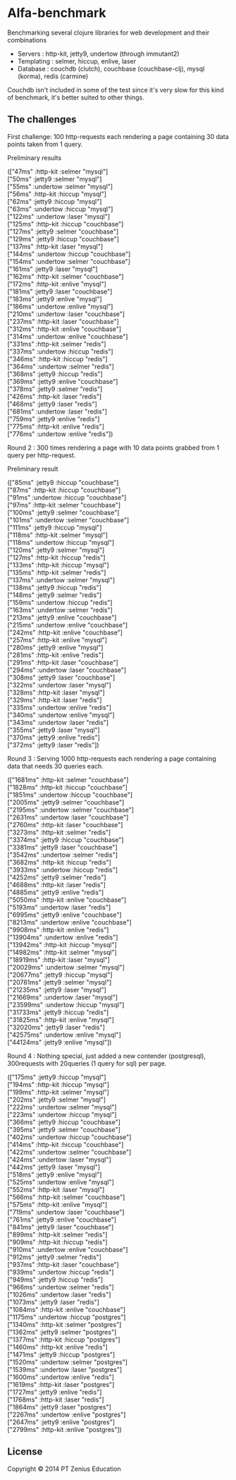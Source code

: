 # Alfa-benchmark

Benchmarking several clojure libraries for web development and their combinations  
- Servers : http-kit, jetty9, undertow (through immutant2)  
- Templating : selmer, hiccup, enlive, laser  
- Database : couchdb (clutch), couchbase (couchbase-clj), mysql (korma), redis (carmine)  

Couchdb isn't included in some of the test since it's very slow for this kind of benchmark, it's better suited to other things.

## The challenges

First challenge: 100 http-requests each rendering a page containing 30 data points taken from 1 query.

Preliminary results  

(["47ms" :http-kit :selmer "mysql"]  
 ["50ms" :jetty9 :selmer "mysql"]  
 ["55ms" :undertow :selmer "mysql"]  
 ["56ms" :http-kit :hiccup "mysql"]  
 ["62ms" :jetty9 :hiccup "mysql"]  
 ["63ms" :undertow :hiccup "mysql"]  
 ["122ms" :undertow :laser "mysql"]  
 ["125ms" :http-kit :hiccup "couchbase"]  
 ["127ms" :jetty9 :selmer "couchbase"]  
 ["129ms" :jetty9 :hiccup "couchbase"]  
 ["137ms" :http-kit :laser "mysql"]  
 ["144ms" :undertow :hiccup "couchbase"]  
 ["154ms" :undertow :selmer "couchbase"]  
 ["161ms" :jetty9 :laser "mysql"]  
 ["162ms" :http-kit :selmer "couchbase"]  
 ["172ms" :http-kit :enlive "mysql"]  
 ["181ms" :jetty9 :laser "couchbase"]  
 ["183ms" :jetty9 :enlive "mysql"]  
 ["186ms" :undertow :enlive "mysql"]  
 ["210ms" :undertow :laser "couchbase"]  
 ["237ms" :http-kit :laser "couchbase"]  
 ["312ms" :http-kit :enlive "couchbase"]  
 ["314ms" :undertow :enlive "couchbase"]  
 ["331ms" :http-kit :selmer "redis"]  
 ["337ms" :undertow :hiccup "redis"]  
 ["346ms" :http-kit :hiccup "redis"]  
 ["364ms" :undertow :selmer "redis"]  
 ["368ms" :jetty9 :hiccup "redis"]  
 ["369ms" :jetty9 :enlive "couchbase"]  
 ["378ms" :jetty9 :selmer "redis"]  
 ["426ms" :http-kit :laser "redis"]  
 ["468ms" :jetty9 :laser "redis"]  
 ["681ms" :undertow :laser "redis"]  
 ["759ms" :jetty9 :enlive "redis"]  
 ["775ms" :http-kit :enlive "redis"]  
 ["776ms" :undertow :enlive "redis"])  

  
Round 2 : 300 times rendering a page with 10 data points grabbed from 1 query per http-request.  
  
Preliminary result   

(["85ms" :jetty9 :hiccup "couchbase"]  
 ["87ms" :http-kit :hiccup "couchbase"]  
 ["91ms" :undertow :hiccup "couchbase"]  
 ["97ms" :http-kit :selmer "couchbase"]  
 ["100ms" :jetty9 :selmer "couchbase"]  
 ["101ms" :undertow :selmer "couchbase"]  
 ["111ms" :jetty9 :hiccup "mysql"]  
 ["118ms" :http-kit :selmer "mysql"]  
 ["118ms" :undertow :hiccup "mysql"]  
 ["120ms" :jetty9 :selmer "mysql"]  
 ["127ms" :http-kit :hiccup "redis"]  
 ["133ms" :http-kit :hiccup "mysql"]  
 ["135ms" :http-kit :selmer "redis"]  
 ["137ms" :undertow :selmer "mysql"]  
 ["138ms" :jetty9 :hiccup "redis"]  
 ["148ms" :jetty9 :selmer "redis"]  
 ["159ms" :undertow :hiccup "redis"]   
 ["163ms" :undertow :selmer "redis"]   
 ["213ms" :jetty9 :enlive "couchbase"]  
 ["215ms" :undertow :enlive "couchbase"]  
 ["242ms" :http-kit :enlive "couchbase"]  
 ["257ms" :http-kit :enlive "mysql"]  
 ["280ms" :jetty9 :enlive "mysql"]  
 ["281ms" :http-kit :enlive "redis"]  
 ["291ms" :http-kit :laser "couchbase"]  
 ["294ms" :undertow :laser "couchbase"]  
 ["308ms" :jetty9 :laser "couchbase"]  
 ["322ms" :undertow :laser "mysql"]  
 ["328ms" :http-kit :laser "mysql"]  
 ["329ms" :http-kit :laser "redis"]  
 ["335ms" :undertow :enlive "redis"]  
 ["340ms" :undertow :enlive "mysql"]  
 ["343ms" :undertow :laser "redis"]  
 ["355ms" :jetty9 :laser "mysql"]  
 ["370ms" :jetty9 :enlive "redis"]  
 ["372ms" :jetty9 :laser "redis"])  

Round 3 : Serving 1000 http-requests each rendering a page containing data that needs 30 queries each.  

(["1681ms" :http-kit :selmer "couchbase"]  
 ["1828ms" :http-kit :hiccup "couchbase"]  
 ["1851ms" :undertow :hiccup "couchbase"]  
 ["2005ms" :jetty9 :selmer "couchbase"]  
 ["2195ms" :undertow :selmer "couchbase"]  
 ["2631ms" :undertow :laser "couchbase"]  
 ["2760ms" :http-kit :laser "couchbase"]  
 ["3273ms" :http-kit :selmer "redis"]  
 ["3374ms" :jetty9 :hiccup "couchbase"]  
 ["3381ms" :jetty9 :laser "couchbase"]  
 ["3542ms" :undertow :selmer "redis"]  
 ["3682ms" :http-kit :hiccup "redis"]  
 ["3933ms" :undertow :hiccup "redis"]  
 ["4252ms" :jetty9 :selmer "redis"]  
 ["4688ms" :http-kit :laser "redis"]  
 ["4885ms" :jetty9 :enlive "redis"]  
 ["5050ms" :http-kit :enlive "couchbase"]  
 ["5193ms" :undertow :laser "redis"]  
 ["6995ms" :jetty9 :enlive "couchbase"]  
 ["8213ms" :undertow :enlive "couchbase"]  
 ["9908ms" :http-kit :enlive "redis"]  
 ["13904ms" :undertow :enlive "redis"]  
 ["13942ms" :http-kit :hiccup "mysql"]  
 ["14982ms" :http-kit :selmer "mysql"]  
 ["18919ms" :http-kit :laser "mysql"]  
 ["20029ms" :undertow :selmer "mysql"]  
 ["20677ms" :jetty9 :hiccup "mysql"]  
 ["20781ms" :jetty9 :selmer "mysql"]  
 ["21235ms" :jetty9 :laser "mysql"]  
 ["21669ms" :undertow :laser "mysql"]  
 ["23599ms" :undertow :hiccup "mysql"]  
 ["31733ms" :jetty9 :hiccup "redis"]  
 ["31825ms" :http-kit :enlive "mysql"]  
 ["32020ms" :jetty9 :laser "redis"]  
 ["42575ms" :undertow :enlive "mysql"]  
 ["44124ms" :jetty9 :enlive "mysql"])  
 
Round 4 : Nothing special, just added a new contender (postgresql), 300requests with 20queries (1 query for sql) per page.

(["175ms" :jetty9 :hiccup "mysql"]  
 ["194ms" :http-kit :hiccup "mysql"]  
 ["199ms" :http-kit :selmer "mysql"]  
 ["202ms" :jetty9 :selmer "mysql"]  
 ["222ms" :undertow :selmer "mysql"]  
 ["223ms" :undertow :hiccup "mysql"]  
 ["366ms" :jetty9 :hiccup "couchbase"]  
 ["395ms" :jetty9 :selmer "couchbase"]  
 ["402ms" :undertow :hiccup "couchbase"]  
 ["414ms" :http-kit :hiccup "couchbase"]  
 ["422ms" :undertow :selmer "couchbase"]  
 ["424ms" :undertow :laser "mysql"]  
 ["442ms" :jetty9 :laser "mysql"]  
 ["518ms" :jetty9 :enlive "mysql"]  
 ["525ms" :undertow :enlive "mysql"]  
 ["552ms" :http-kit :laser "mysql"]  
 ["566ms" :http-kit :selmer "couchbase"]  
 ["575ms" :http-kit :enlive "mysql"]  
 ["719ms" :undertow :laser "couchbase"]  
 ["761ms" :jetty9 :enlive "couchbase"]  
 ["841ms" :jetty9 :laser "couchbase"]  
 ["899ms" :http-kit :selmer "redis"]  
 ["909ms" :http-kit :hiccup "redis"]  
 ["910ms" :undertow :enlive "couchbase"]  
 ["912ms" :jetty9 :selmer "redis"]  
 ["937ms" :http-kit :laser "couchbase"]  
 ["939ms" :undertow :hiccup "redis"]   
 ["949ms" :jetty9 :hiccup "redis"]   
 ["966ms" :undertow :selmer "redis"]  
 ["1026ms" :undertow :laser "redis"]  
 ["1073ms" :jetty9 :laser "redis"]  
 ["1084ms" :http-kit :enlive "couchbase"]  
 ["1175ms" :undertow :hiccup "postgres"]  
 ["1340ms" :http-kit :selmer "postgres"]  
 ["1362ms" :jetty9 :selmer "postgres"]  
 ["1377ms" :http-kit :hiccup "postgres"]  
 ["1460ms" :http-kit :enlive "redis"]  
 ["1471ms" :jetty9 :hiccup "postgres"]  
 ["1520ms" :undertow :selmer "postgres"]  
 ["1539ms" :undertow :laser "postgres"]  
 ["1600ms" :undertow :enlive "redis"]  
 ["1619ms" :http-kit :laser "postgres"]  
 ["1727ms" :jetty9 :enlive "redis"]  
 ["1768ms" :http-kit :laser "redis"]  
 ["1864ms" :jetty9 :laser "postgres"]  
 ["2267ms" :undertow :enlive "postgres"]  
 ["2647ms" :jetty9 :enlive "postgres"]  
 ["2799ms" :http-kit :enlive "postgres"])  
  
## License

Copyright © 2014 PT Zenius Education
